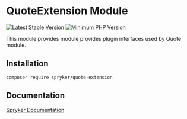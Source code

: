 # QuoteExtension Module
[![Latest Stable Version](https://poser.pugx.org/spryker/quote-extension/v/stable.svg)](https://packagist.org/packages/spryker/quote-extension)
[![Minimum PHP Version](https://img.shields.io/badge/php-%3E%3D%207.4-8892BF.svg)](https://php.net/)

This module provides module provides plugin interfaces used by Quote module.

## Installation

```
composer require spryker/quote-extension
```

## Documentation

[Spryker Documentation](https://docs.spryker.com)
